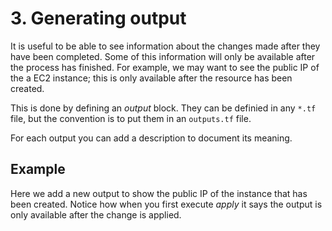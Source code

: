 # 3. Generating output

It is useful to be able to see information about the changes made after they have been completed. Some of this information will only be available after the process has finished.
For example, we may want to see the public IP of the a EC2 instance; this is only available after the resource has been created.

This is done by defining an *output* block. They can be definied in any `*.tf` file, but the convention is to put them in an `outputs.tf` file.

For each output you can add a description to document its meaning.


## Example

Here we add a new output to show the public IP of the instance that has been created. Notice how when you first execute *apply* it says the output is only available after the change is applied.